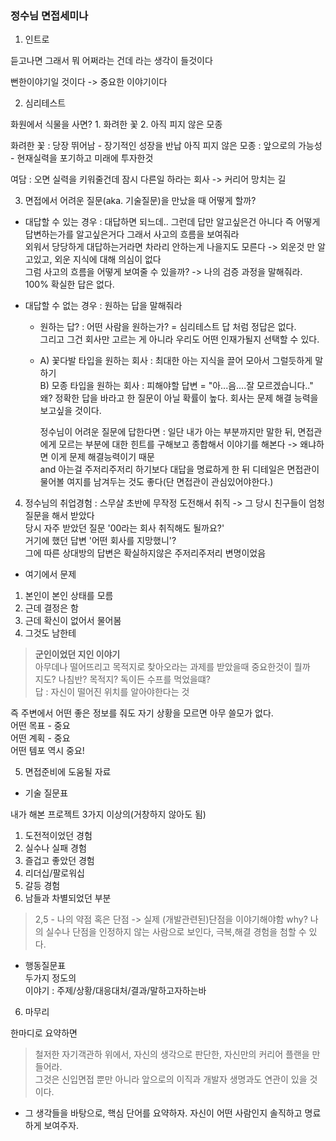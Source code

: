 ### 정수님 면접세미나

1. 인트로

듣고나면 그래서 뭐 어쩌라는 건데 라는 생각이 들것이다

뻔한이야기일 것이다 -> 중요한 이야기이다

2. 심리테스트

화원에서 식물을 사면? 1. 화려한 꽃 2. 아직 피지 않은 모종

화려한 꽃 : 당장 뛰어남 - 장기적인 성장을 반납
아직 피지 않은 모종 : 앞으로의 가능성 - 현재실력을 포기하고 미래에 투자한것

여담 : 오면 실력을 키워줄건데 잠시 다른일 하라는 회사 -> 커리어 망치는 길

3. 면접에서 어려운 질문(aka. 기술질문)을 만났을 때 어떻게 할까?

- 대답할 수 있는 경우 : 대답하면 되느데..
그런데 답만 알고싶은건 아니다 즉 어떻게 답변하는가를 알고싶은거다 그래서 사고의 흐름을 보여줘라  
외워서 당당하게 대답하는거라면 차라리 안하는게 나을지도 모른다 -> 외운것 만 알고있고, 외운 지식에 대해 의심이 없다  
그럼 사고의 흐름을 어떻게 보여줄 수 있을까? -> 나의 검증 과정을 말해줘라. 100% 확실한 답은 없다.  

- 대답할 수 없는 경우 : 원하는 답을 말해줘라  
  - 원하는 답? : 어떤 사람을 원하는가? = 심리테스트 답 처럼 정답은 없다.  
  그리고 그건 회사만 고르는 게 아니라 우리도 어떤 인재가될지 선택할 수 있다.
  - A) 꽃다발 타입을 원하는 회사 : 최대한 아는 지식을 끌어 모아서 그럴듯하게 말하기  
    B) 모종 타입을 원하는 회사 : 피해야할 답변 = "아...음....잘 모르겠습니다.."  
    왜? 정확한 답을 바라고 한 질문이 아닐 확률이 높다. 회사는 문제 해결 능력을 보고싶을 것이다.  
    
    정수님이 어려운 질문에 답한다면 : 일단 내가 아는 부분까지만 말한 뒤, 면접관에게 모르는 부분에 대한 힌트를 구해보고 종합해서 이야기를 해본다 -> 왜냐하면 이게 문제 해결능력이기 때문  
    and 아는걸 주저리주저리 하기보다 대답을 명료하게 한 뒤 디테일은 면접관이 물어볼 여지를 남겨두는 것도 좋다(단 면접관이 관심있어야한다.)


4. 정수님의 취업경험 : 스무살 초반에 무작정 도전해서 취직 -> 그 당시 친구들이 엄청 질문을 해서 받았다  
당시 자주 받았던 질문 '00라는 회사 취직해도 될까요?'  
거기에 했던 답변 '어떤 회사를 지망했니'?  
그에 따른 상대방의 답변은 확실하지않은 주저리주저리 변명이었음
  + 여기에서 문제  
  1. 본인이 본인 상태를 모름
  2. 근데 결정은 함
  3. 근데 확신이 없어서 물어봄
  4. 그것도 남한테

  > **군인이었던 지인 이야기**  
  아무데나 떨어뜨리고 목적지로 찾아오라는 과제를 받았을때 중요한것이 뭘까  
  지도? 나침반? 목적지? 독이든 수프를 먹었을떄?  
  답 : 자신이 떨어진 위치를 알아야한다는 것

  즉 주변에서 어떤 좋은 정보를 줘도 자기 상황을 모르면 아무 쓸모가 없다.  
  어떤 목표 - 중요  
  어떤 계획 - 중요  
  어떤 템포 역시 중요!

5. 면접준비에 도움될 자료  
- 기술 질문표  

내가 해본 프로젝트 3가지 이상의(거창하지 않아도 됨)

1. 도전적이었던 경험
2. 실수나 실패 경험
3. 즐겁고 좋았던 경험
4. 리더십/팔로워십
5. 갈등 경험
6. 남들과 차별되었던 부분

> 2,5 - 나의 약점 혹은 단점 -> 실제 (개발관련된)단점을 이야기해야함 why? 나의 실수나 단점을 인정하지 않는 사람으로 보인다, 극복,해결 경험을 첨할 수 있다.

- 행동질문표  
두가지 정도의  
이야기 : 주제/상황/대응대처/결과/말하고자하는바  

6. 마무리  

한마디로 요약하면
> 철저한 자기객관하 위에서, 자신의 생각으로 판단한, 자신만의 커리어 플랜을 만들어라.  
그것은 신입면접 뿐만 아니라 앞으로의 이직과 개발자 생명과도 연관이 있을 것이다.
+ 그 생각들을 바탕으로, 핵심 단어를 요약하자. 자신이 어떤 사람인지 솔직하고 명료하게 보여주자.
